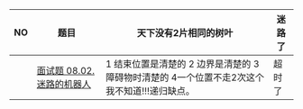 | NO   | 题目                                                         | 天下没有2片相同的树叶                                        | 迷路了 |
| ---- | ------------------------------------------------------------ | ------------------------------------------------------------ | ------ |
|      | [面试题 08.02. 迷路的机器人](https://leetcode-cn.com/problems/robot-in-a-grid-lcci/) | 1 结束位置是清楚的 2 边界是清楚的 3障碍物时清楚的 4一个位置不走2次这个我不知道!!!递归缺点。 | 超时了 |

